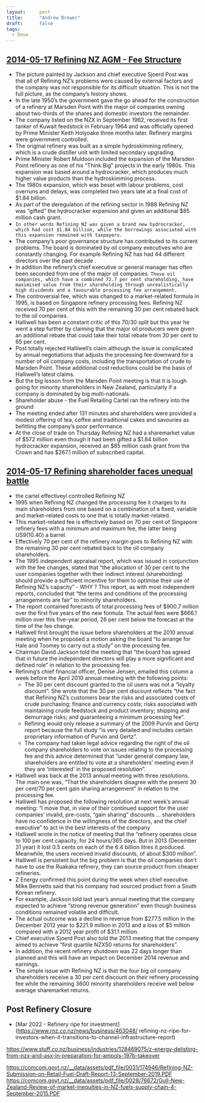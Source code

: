 ```yaml
---
layout:     post
title:      "Andrew Brewer"
draft:      false
tags:
  - Dave
---
```




## [2014-05-17 Refining NZ AGM - Fee Structure](https://milfordasset.com/insights/briscoe-refining-nz-tale-two-agms)

- The picture painted by Jackson and chief executive Sjoerd Post was that all of Refining NZ’s problems were caused by external factors and the company was not responsible for its difficult situation. This is not the full picture, as the company’s history shows.
-  In the late 1950’s the government gave the go ahead for the construction of a refinery at Marsden Point with the major oil companies owning about two-thirds of the shares and domestic investors the remainder.
- The company listed on the NZX in September 1962, received its first tanker of Kuwait feedstock in February 1964 and was officially opened by Prime Minister Keith Holyoake three months later. Refinery margins were government controlled.
- The original refinery was built as a simple hydroskimming refinery, which is a crude distiller unit with limited secondary upgrading.
- Prime Minister Robert Muldoon included the expansion of the Marsden Point refinery as one of his “Think Big” projects in the early 1980s.
  This expansion was based around a hydrocracker, which produces much higher value products than the hydroskimming process.
- The 1980s expansion, which was beset with labour problems, cost overruns and delays, was completed two years late at a final cost of $1.84 billion.
- As part of the deregulation of the refining sector in 1988 Refining NZ was “gifted” the hydrocracker expansion and given an additional $85 million cash grant. 
- `In other words Refining NZ was given a brand new hydrocracker, which had cost $1.84 billion, while the borrowings associated with this expansion remained with taxpayers.`
- The company’s poor governance structure has contributed to its current problems. The board is dominated by oil company executives who are constantly changing. For example Refining NZ has had 44 different directors over the past decade . 
- In addition the refinery’s chief executive or general manager has often been seconded from one of the major oil companies. `These oil companies, which have a combined 72.7 per cent shareholding, have maximised value from their shareholding through unrealistically high dividends and a favourable processing fee arrangement.`
- The controversial fee, which was changed to a market-related formula in 1995, is based on Singapore refinery processing fees. Refining NZ received 70 per cent of this with the remaining 30 per cent rebated back to the oil companies.
- Halliwell has been a constant critic of this 70/30 split but this year he went a step further by claiming that the major oil producers were given an additional rebate that could take their total rebate from 30 per cent to 65 per cent.
- Post totally rejected Halliwell’s claim although the issue is complicated by annual negotiations that adjusts the processing fee downward for a number of oil company costs, including the transportation of crude to Marsden Point. These additional cost reductions could be the basis of Halliwell’s latest claims.
- But the big lesson from the Marsden Point meeting is that it is tough going for minority shareholders in New Zealand, particularly if a company is dominated by big multi-nationals.
- Shareholder abuse - the Fuel Retailing Cartel ran the refinery into the ground 
- The meeting ended after 131 minutes and shareholders were provided a modest offering of tea, coffee and traditional cakes and savouries as befitting the company’s poor performance.
- At the close of trade on Thursday Refining NZ had a sharemarket value of $572 million even though it had been gifted a $1.84 billion hydrocracker expansion, received an $85 million cash grant from the Crown and has $267.1 million of subscribed capital.

## [2014-05-17 Refining shareholder faces unequal battle](https://milfordasset.com/insights/refining-shareholder-faces-unequal-battle)


- the cartel effectiveyl controlled Refining NZ
- 1995 when Refining NZ changed the processing fee it charges to its main shareholders from one based on a combination of a fixed, variable and market-related costs to one that is totally market-related.
-  This market-related fee is effectively based on 70 per cent of Singapore refinery fees with a minimum and maximum fee, the latter being US$9 ($10.40) a barrel. 
- Effectively 70 per cent of the refinery margin goes to Refining NZ with the remaining 30 per cent rebated back to the oil company shareholders.
- The 1995 independent appraisal report, which was issued in conjunction with the fee changes, stated that “the allocation of 30 per cent to the user companies together with their indirect interest (shareholding) should provide a sufficient incentive for them to optimise their use of Refining NZ’s capacity” - WHY ? This report, as with most independent reports, concluded that “the terms and conditions of the processing arrangements are fair” to minority shareholders.
- The report contained forecasts of total processing fees of $900.7 million over the first five years of the new formula. The actual fees were $666.1 million over this five-year period, 26 per cent below the forecast at the time of the fee change.
- Halliwell first brought the issue before shareholders at the 2010 annual meeting when he proposed a motion asking the board “to arrange for Hale and Toomey to carry out a study” on the processing fee.
- Chairman David Jackson told the meeting that “the board has agreed that in future the independent directors will play a more significant and defined role” in relation to the processing fee. 
- Refining’s chief financial officer, Denise Jensen, emailed this column a week before the April 2010 annual meeting with the following points:
  - The 30 per cent discount granted to the oil users was not a “loyalty discount”. She wrote that the 30 per cent discount reflects “the fact that Refining NZ’s customers bear the risks and associated costs of crude purchasing; finance and currency costs; risks associated with maintaining crude feedstock and product inventory; shipping and demurrage risks; and guaranteeing a minimum processing fee”.
  - Refining would only release a summary of the 2009 Purvin and Gertz report because the full study “is very detailed and includes certain proprietary information of Purvin and Gertz”.
  - The company had taken legal advice regarding the right of the oil company shareholders to vote on issues relating to the processing fee and this advice determined that “under general company law, shareholders are entitled to vote at a shareholders’ meeting even if they are ‘interested’ in the proposed resolution”.
- Halliwell was back at the 2013 annual meeting with three resolutions. The main one was, “That the shareholders disagree with the present 30 per cent/70 per cent gain sharing arrangement” in relation to the processing fee.
- Halliwell has proposed the following resolution at next week’s annual meeting: “I move that, in view of their continued support for the user companies’ invalid, pre-costs, “gain sharing” discounts … shareholders have no confidence in the willingness of the directors, and the chief executive” to act in the best interests of the company
- Halliwell wrote in the notice of meeting that the “refinery operates close to 100 per cent capacity, for 24 hours/365 days. But in 2013 (December 31 year) it lost 0.5 cents on each of the 6.4 billion litres it produced. Meanwhile, the users received invalid discounts, of about $300 million”.
- Halliwell is persistent but the big problem is that the oil companies don’t have to use the Ruakaka refinery, they can source product from cheaper refineries.
- Z Energy confirmed this point during the week when chief executive Mike Bennetts said that his company had sourced product from a South Korean refinery.
- For example, Jackson told last year’s annual meeting that the company expected to achieve “strong revenue generation” even though business conditions remained volatile and difficult.
- The actual outcome was a decline in revenue from $277.5 million in the December 2012 year to $221.9 million in 2013 and a loss of $5 million compared with a 2012 year profit of $31.1 million.
- Chief executive Sjoerd Post also told the 2013 meeting that the company aimed to achieve “first quartile NZX50 returns for shareholders”.
- In addition, the recent refinery shutdown was 22 days longer than planned and this will have an impact on December 2014 revenue and earnings.
- The simple issue with Refining NZ is that the four big oil company shareholders receive a 30 per cent discount on their refinery processing fee while the remaining 3600 minority shareholders receive well below average sharemarket returns.

## Post Refinery Closure

- [Mar 2022 - Refinery ripe for investment](https://www.rnz.co.nz/news/business/463048/
refining-nz-ripe-for-investors-when-it-transitions-to-channel-infrastructure-report)


https://www.stuff.co.nz/business/industries/128469075/z-energy-delisting-from-nzx-and-asx-in-preparation-for-ampols-197b-takeover

https://comcom.govt.nz/__data/assets/pdf_file/0031/174946/Refining-NZ-Submission-on-Retail-Fuel-Draft-Report-13-September-2019.PDF
https://comcom.govt.nz/__data/assets/pdf_file/0028/76672/Gull-New-Zealand-Review-of-market-inequities-in-NZ-fuels-supply-chain-4-September-2015.PDF
